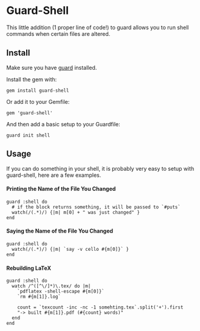 # Guard-Shell

This little addition (1 proper line of code!) to guard allows you to run shell
commands when certain files are altered.


## Install
  
Make sure you have [guard](http://github.com/guard/guard) installed.

Install the gem with:

    gem install guard-shell

Or add it to your Gemfile:

    gem 'guard-shell'

And then add a basic setup to your Guardfile:

    guard init shell


## Usage

If you can do something in your shell, it is probably very easy to setup with 
guard-shell, here are a few examples.

#### Printing the Name of the File You Changed

    guard :shell do
      # if the block returns something, it will be passed to `#puts`
      watch(/(.*)/) {|m| m[0] + " was just changed" }
    end

#### Saying the Name of the File You Changed

    guard :shell do
      watch(/(.*)/) {|m| `say -v cello #{m[0]}` }
    end

#### Rebuilding LaTeX 

    guard :shell do
      watch /^([^\/]*)\.tex/ do |m|
        `pdflatex -shell-escape #{m[0]}`
        `rm #{m[1]}.log`
        
        count = `texcount -inc -nc -1 somehting.tex`.split('+').first
        "-> built #{m[1]}.pdf (#{count} words)"
      end
    end
    
    